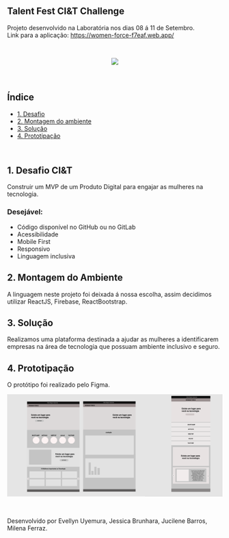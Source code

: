 ## Talent Fest CI&T Challenge
Projeto desenvolvido na Laboratória nos dias 08 á 11 de Setembro.
<br>
Link para a aplicação: https://women-force-f7eaf.web.app/

<br>

<p align="center">
<img src='https://media.giphy.com/media/S9zM7OMKla4lyDGyPW/giphy.gif' width="200" heigth="200"> 
</p>

<br>

## Índice

* [1. Desafio](#1-desafio)
* [2. Montagem do ambiente](#2-montagem-do-ambiente)
* [3. Solução](#3-solucao)
* [4. Prototipação](#4-prototipacao)

<br>

## 1. Desafio CI&T
Construir um MVP de um Produto Digital para engajar as mulheres na tecnologia. 
<br>
### Desejável:
* Código disponível no GitHub ou no GitLab
* Acessibilidade
* Mobile First
* Responsivo
* Linguagem inclusiva

## 2. Montagem do Ambiente
A linguagem neste projeto foi deixada á nossa escolha, assim decidimos utilizar ReactJS, Firebase, ReactBootstrap.

## 3. Solução
Realizamos uma plataforma destinada a ajudar as mulheres a identificarem empresas na área de tecnologia que possuam ambiente inclusivo e seguro.

## 4. Prototipação
O protótipo foi realizado pelo Figma. 

![](src/assets/images/prototipo_women_force.png)

<br>

Desenvolvido por Evellyn Uyemura, Jessica Brunhara, Jucilene Barros, Milena Ferraz.
